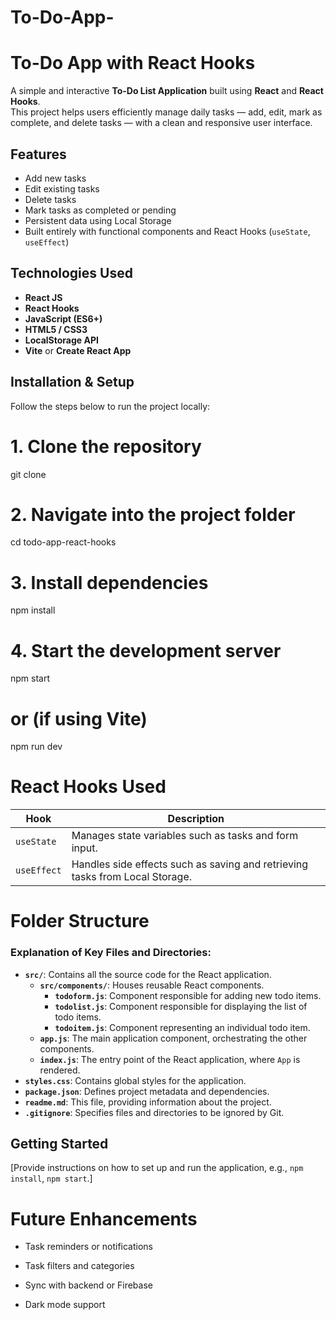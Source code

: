 # To-Do-App-
#  To-Do App with React Hooks

A simple and interactive **To-Do List Application** built using **React** and **React Hooks**.  
This project helps users efficiently manage daily tasks — add, edit, mark as complete, and delete tasks — with a clean and responsive user interface.


##  Features

-  Add new tasks  
-  Edit existing tasks  
-  Delete tasks  
-  Mark tasks as completed or pending  
-  Persistent data using Local Storage  
-  Built entirely with functional components and React Hooks (`useState`, `useEffect`)



##  Technologies Used

- **React JS**
- **React Hooks**
- **JavaScript (ES6+)**
- **HTML5 / CSS3**
- **LocalStorage API**
- **Vite** or **Create React App**


##  Installation & Setup

Follow the steps below to run the project locally:


# 1. Clone the repository
git clone 

# 2. Navigate into the project folder
cd todo-app-react-hooks

# 3. Install dependencies
npm install

# 4. Start the development server
npm start
# or (if using Vite)
npm run dev



# React Hooks Used

| Hook        | Description                                                                  |
| ----------- | ---------------------------------------------------------------------------- |
| `useState`  | Manages state variables such as tasks and form input.                        |
| `useEffect` | Handles side effects such as saving and retrieving tasks from Local Storage. |


# Folder Structure

### Explanation of Key Files and Directories:

* **`src/`**: Contains all the source code for the React application.
    * **`src/components/`**: Houses reusable React components.
        * **`todoform.js`**: Component responsible for adding new todo items.
        * **`todolist.js`**: Component responsible for displaying the list of todo items.
        * **`todoitem.js`**: Component representing an individual todo item.
    * **`app.js`**: The main application component, orchestrating the other components.
    * **`index.js`**: The entry point of the React application, where `App` is rendered.
* **`styles.css`**: Contains global styles for the application.
* **`package.json`**: Defines project metadata and dependencies.
* **`readme.md`**: This file, providing information about the project.
* **`.gitignore`**: Specifies files and directories to be ignored by Git.

## Getting Started

[Provide instructions on how to set up and run the application, e.g., `npm install`, `npm start`.]



#  Future Enhancements

- Task reminders or notifications

- Task filters and categories

- Sync with backend or Firebase

- Dark mode support

